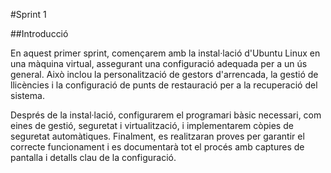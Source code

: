 #Sprint 1

##Introducció

En aquest primer sprint, començarem amb la instal·lació d'Ubuntu Linux en una màquina virtual, assegurant una configuració adequada per a un ús general. Això inclou la personalització de gestors d'arrencada, la gestió de llicències i la configuració de punts de restauració per a la recuperació del sistema.

Després de la instal·lació, configurarem el programari bàsic necessari, com eines de gestió, seguretat i virtualització, i implementarem còpies de seguretat automàtiques. Finalment, es realitzaran proves per garantir el correcte funcionament i es documentarà tot el procés amb captures de pantalla i detalls clau de la configuració.
